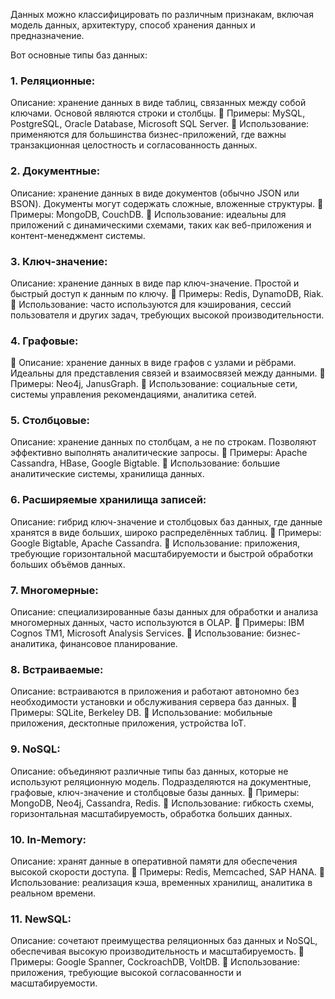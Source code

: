 Данных можно классифицировать по различным признакам, включая модель данных, архитектуру, способ хранения данных и предназначение. 

Вот основные типы баз данных:

### 1. Реляционные:
Описание: хранение данных в виде таблиц, связанных между собой ключами. Основой являются строки и столбцы.
🔸 Примеры: MySQL, PostgreSQL, Oracle Database, Microsoft SQL Server.
🔸 Использование: применяются для большинства бизнес-приложений, где важны транзакционная целостность и согласованность данных.

### 2. Документные:
Описание: хранение данных в виде документов (обычно JSON или BSON). Документы могут содержать сложные, вложенные структуры.
🔸 Примеры: MongoDB, CouchDB.
🔸 Использование: идеальны для приложений с динамическими схемами, таких как веб-приложения и контент-менеджмент системы.

### 3. Ключ-значение:
Описание: хранение данных в виде пар ключ-значение. Простой и быстрый доступ к данным по ключу.
🔸 Примеры: Redis, DynamoDB, Riak.
🔸 Использование: часто используются для кэширования, сессий пользователя и других задач, требующих высокой производительности.

### 4. Графовые:
🔸 Описание: хранение данных в виде графов с узлами и рёбрами. Идеальны для представления связей и взаимосвязей между данными.
🔸 Примеры: Neo4j, JanusGraph.
🔸 Использование: социальные сети, системы управления рекомендациями, аналитика сетей.

### 5. Столбцовые:
Описание: хранение данных по столбцам, а не по строкам. Позволяют эффективно выполнять аналитические запросы.
🔸 Примеры: Apache Cassandra, HBase, Google Bigtable.
🔸 Использование: большие аналитические системы, хранилища данных.

### 6. Расширяемые хранилища записей:
Описание: гибрид ключ-значение и столбцовых баз данных, где данные хранятся в виде больших, широко распределённых таблиц.
🔸 Примеры: Google Bigtable, Apache Cassandra.
🔸 Использование: приложения, требующие горизонтальной масштабируемости и быстрой обработки больших объёмов данных.

### 7. Многомерные:
Описание: специализированные базы данных для обработки и анализа многомерных данных, часто используются в OLAP.
🔸 Примеры: IBM Cognos TM1, Microsoft Analysis Services.
🔸 Использование: бизнес-аналитика, финансовое планирование.

### 8. Встраиваемые:
Описание: встраиваются в приложения и работают автономно без необходимости установки и обслуживания сервера баз данных.
🔸 Примеры: SQLite, Berkeley DB.
🔸 Использование: мобильные приложения, десктопные приложения, устройства IoT.

### 9. NoSQL:
Описание: объединяют различные типы баз данных, которые не используют реляционную модель. Подразделяются на документные, графовые, ключ-значение и столбцовые базы данных.
🔸 Примеры: MongoDB, Neo4j, Cassandra, Redis.
🔸 Использование: гибкость схемы, горизонтальная масштабируемость, обработка больших данных.

### 10. In-Memory:
Описание: хранят данные в оперативной памяти для обеспечения высокой скорости доступа.
🔸 Примеры: Redis, Memcached, SAP HANA.
🔸 Использование: реализация кэша, временных хранилищ, аналитика в реальном времени.

### 11. NewSQL:
Описание: сочетают преимущества реляционных баз данных и NoSQL, обеспечивая высокую производительность и масштабируемость.
🔸 Примеры: Google Spanner, CockroachDB, VoltDB.
🔸 Использование: приложения, требующие высокой согласованности и масштабируемости.